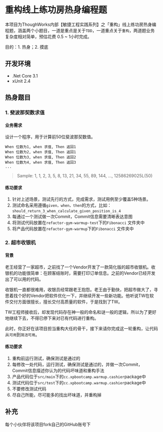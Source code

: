 # 重构线上练功房热身编程题
本项目为ThoughWorks内部【敏捷工程实践系列】之「重构」线上练功房热身编程题，涵盖两个小题目，一道是重点是关于`TDD`，一道重点关于`重构`，两道题业务复杂度相对简单，预估花费 0.5 ~ 1小时完成。

目的：1. 热身；2. 摸底

## 开发环境
 - .Net Core 3.1
 - xUnit 2.4


## 热身题目

### 1. 斐波那契数求值

#### 业务需求
设计一个程序，用于计算前50位斐波那契数值。

```
When 位数为1, when 求值, Then 返回1
When 位数为2, when 求值, Then 返回1
When 位数为3, when 求值, Then 返回2
When 位数为4, when 求值, Then 返回3
...
```

> Sample: 1, 1, 2, 3, 5, 8, 13, 21, 34, 55, 89, 144, ..., 12586269025L(50)


#### 练功要求
1. 针对上述场景，测试先行的方式，完成需求，测试用例至少覆盖5种场景。
2. 测试命名采用遵循`given，when，then`的方式，比如：`should_return_3_when_calculate_given_position_is_4`
3. 每通过一个测试做一次Commit，Commit信息需要清晰表达意图
4. 将测试代码放置在`refactor-gym-warmup-test`下的`Fibonacci` 文件夹中
5. 将产品代码放置在`refactor-gym-warmup`下的`Fibonacci` 文件夹中


### 2. 超市收银机
#### 背景
老王经营了一家超市，之前找了一个Vendor开发了一款简化版的超市收银机。收银机的功能很简单：在顾客结账时，需要打印订单信息。之前的Vendor已经开发出了可以用的代码。


收银机一直都很难用，收银员经常跟老王抱怨。老王由于勤快，把超市做大了，寻思着找个好的Vendor把软件优化一下，并继续开发一些新功能。他听说TW在软件交付方面很擅长，擅长交付高质量的软件，于是找到了TW。

TW工程师接收后，却发现代码存在神一般的命名和谜一般的逻辑，所以为了更好地继续下去，不得已停下来对已有代码进行重构。

此时，你正好在该项目担当重构大任的骨干，接下来请你完成这一轮重构，让代码从`可用`到`简洁可用`。


#### 练功要求
1. 重构前运行测试，确保测试是通过的
2. 每修改一处代码，运行测试，确保测试是通过的，并做一次Commit，Commit信息描述你认为的代码坏味道和重构手法
3. 产品代码位于`src/main`下的`cc.xpbootcamp.warmup.cashier`package中
4. 测试代码位于`src/test`下的`cc.xpbootcamp.warmup.cashier`package中
5. 不要修改测试代码
6. 尽自己所能，尽可能多的找出坏味道，并重构掉


## 补充
每个小伙伴将该项目fork自己的GitHub账号下

